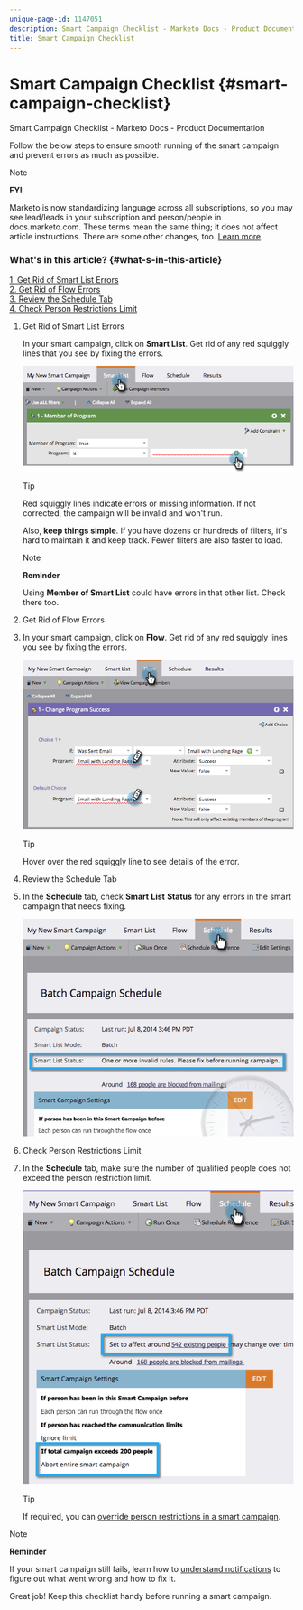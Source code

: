 ```yaml
---
unique-page-id: 1147051
description: Smart Campaign Checklist - Marketo Docs - Product Documentation
title: Smart Campaign Checklist
---
```


# Smart Campaign Checklist {#smart-campaign-checklist}

Smart Campaign Checklist - Marketo Docs - Product Documentation

Follow the below steps to ensure smooth running of the smart campaign and prevent errors as much as possible.

>[!NOTE]
>
>**FYI**
>
>Marketo is now standardizing language across all subscriptions, so you may see lead/leads in your subscription and person/people in docs.marketo.com. These terms mean the same thing; it does not affect article instructions. There are some other changes, too. [Learn more](http://docs.marketo.com/display/DOCS/Updates+to+Marketo+Terminology).

### What's in this article? {#what-s-in-this-article}

[1. Get Rid of Smart List Errors](#smartcampaignchecklist-getridofsmartlisterrors)  
[2. Get Rid of Flow Errors](#smartcampaignchecklist-getridofflowerrors)  
[3. Review the Schedule Tab](#smartcampaignchecklist-reviewthescheduletab)  
[4. Check Person Restrictions Limit](#smartcampaignchecklist-checkpersonrestrictionslimit)

1. Get Rid of Smart List Errors

   In your smart campaign, click on **Smart List**. Get rid of any red squiggly lines that you see by fixing the errors.

   ![](assets/image2014-9-22-16-3a9-3a13.png)

   >[!TIP]
   >
   >Red squiggly lines indicate errors or missing information. If not corrected, the campaign will be invalid and won't run.
   >
   >
   >Also, **keep things simple**. If you have dozens or hundreds of filters, it's hard to maintain it and keep track. Fewer filters are also faster to load.

   >[!NOTE]
   >
   >**Reminder**
   >
   >
   >Using **Member of Smart List** could have errors in that other list. Check there too.

1. Get Rid of Flow Errors
1. In your smart campaign, click on **Flow**. Get rid of any red squiggly lines you see by fixing the errors.

   ![](assets/image2014-9-22-16-3a10-3a49.png)

   >[!TIP]
   >
   >Hover over the red squiggly line to see details of the error.

1. Review the Schedule Tab
1. In the **Schedule** tab, check **Smart** **List** **Status** for any errors in the smart campaign that needs fixing.

   ![](assets/three.png)

1. Check Person Restrictions Limit
1. In the **Schedule** tab, make sure the number of qualified people does not exceed the person restriction limit.

   ![](assets/four.png)

   >[!TIP]
   >
   >If required, you can [override person restrictions in a smart campaign](../../../../../welcome-to-marketo-docs/product-docs/core-marketo-concepts/smart-campaigns/using-smart-campaigns/override-person-restrictions-in-a-smart-campaign.md).

>[!NOTE]
>
>**Reminder**
>
>If your smart campaign still fails, learn how to [understand notifications](../../../../../welcome-to-marketo-docs/product-docs/core-marketo-concepts/miscellaneous/understanding-notifications.md) to figure out what went wrong and how to fix it.

Great job! Keep this checklist handy before running a smart campaign. 